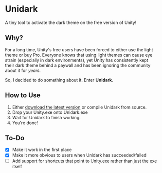 # Unidark

A tiny tool to activate the dark theme on the free version of Unity!


## Why?

For a long time, Unity's free users have been forced to either use the light theme or buy Pro. Everyone knows that using light themes can cause eye strain (especially in dark environments), yet Unity has consistently kept their dark theme behind a paywall and has been ignoring the community about it for *years*.

So, I decided to do something about it. Enter **Unidark**.


## How to Use

1. Either [download the latest version](https://github.com/Pyroglyph/unidark/releases) or compile Unidark from source.
2. Drop your Unity.exe onto Unidark.exe
3. Wait for Unidark to finish working.
4. You're done!


## To-Do

- [x] Make it work in the first place
- [x] Make it more obvious to users when Unidark has succeeded/failed
- [ ] Add support for shortcuts that point to Unity.exe rather than just the exe itself